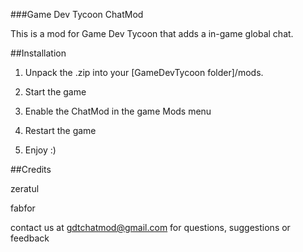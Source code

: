 ###Game Dev Tycoon ChatMod

This is a mod for Game Dev Tycoon that adds a in-game global chat.

##Installation

1) Unpack the .zip into your [GameDevTycoon folder]/mods.

2) Start the game

3) Enable the ChatMod in the game Mods menu

4) Restart the game

5) Enjoy :)

##Credits

zeratul

fabfor

contact us at gdtchatmod@gmail.com for questions, suggestions or feedback
